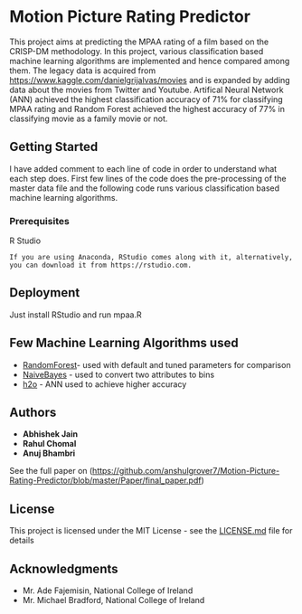 # Motion Picture Rating Predictor

This project aims at predicting the MPAA rating of a film based on the CRISP-DM methodology. In this project, various classification based machine learning algorithms are implemented and hence compared among them. The legacy data is acquired from https://www.kaggle.com/danielgrijalvas/movies and is expanded by adding data about the movies from Twitter and Youtube. Artifical Neural Network (ANN) achieved the highest classification accuracy of 71% for classifying MPAA rating and Random Forest achieved the highest accuracy of 77% in classifying movie as a family movie or not.


## Getting Started

I have added comment to each line of code in order to understand what each step does. First few lines of the code does the pre-processing of the master data file and the following code runs various classification based machine learning algorithms.

### Prerequisites

R Studio

```
If you are using Anaconda, RStudio comes along with it, alternatively, you can download it from https://rstudio.com.
```

## Deployment

Just install RStudio and run mpaa.R

## Few Machine Learning Algorithms used

* [RandomForest](https://www.rdocumentation.org/packages/randomForest/versions/4.6-14/topics/randomForest)- used with default and tuned parameters for comparison
* [NaiveBayes](https://www.rdocumentation.org/packages/naivebayes/versions/0.9.7) - used to convert two attributes to bins
* [h2o](https://cran.r-project.org/web/packages/h2o/index.html) - ANN used to achieve higher accuracy 

## Authors

* **Abhishek Jain** 
* **Rahul Chomal** 
* **Anuj Bhambri** 

See the full paper on (https://github.com/anshulgrover7/Motion-Picture-Rating-Predictor/blob/master/Paper/final_paper.pdf)

## License

This project is licensed under the MIT License - see the [LICENSE.md](LICENSE.md) file for details

## Acknowledgments

* Mr. Ade Fajemisin, National College of Ireland
* Mr. Michael Bradford, National College of Ireland
